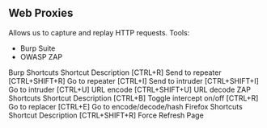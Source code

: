 ## Web Proxies

Allows us to capture and replay HTTP requests. Tools:

- Burp Suite
- OWASP ZAP

Burp Shortcuts
Shortcut 	Description
[CTRL+R] 	Send to repeater
[CTRL+SHIFT+R] 	Go to repeater
[CTRL+I] 	Send to intruder
[CTRL+SHIFT+I] 	Go to intruder
[CTRL+U] 	URL encode
[CTRL+SHIFT+U] 	URL decode
ZAP Shortcuts
Shortcut 	Description
[CTRL+B] 	Toggle intercept on/off
[CTRL+R] 	Go to replacer
[CTRL+E] 	Go to encode/decode/hash
Firefox Shortcuts
Shortcut 	Description
[CTRL+SHIFT+R] 	Force Refresh Page
